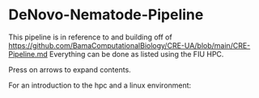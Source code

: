 # DeNovo-Nematode-Pipeline
This pipeline is in reference to and building off of https://github.com/BamaComputationalBiology/CRE-UA/blob/main/CRE-Pipeline.md
Everything can be done as listed using the FIU HPC. 

Press on arrows to expand contents.


For an introduction to the hpc and a linux environment: 
